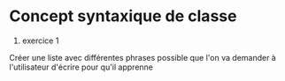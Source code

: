 # Concept syntaxique de classe

1) exercice 1

Créer une liste avec différentes phrases possible que l'on va demander à l'utilisateur d'écrire pour qu'il apprenne
